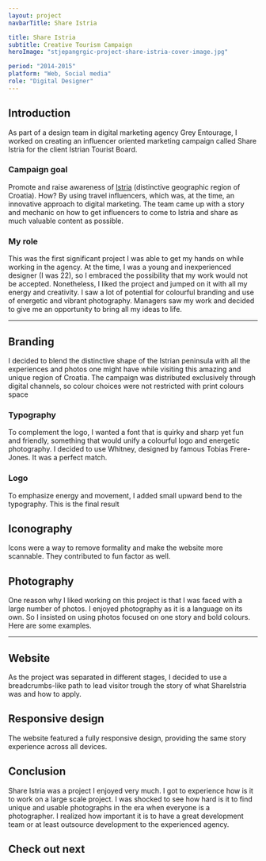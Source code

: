 ```yaml
---
layout: project
navbarTitle: Share Istria

title: Share Istria
subtitle: Creative Tourism Campaign
heroImage: "stjepangrgic-project-share-istria-cover-image.jpg"

period: "2014-2015"
platform: "Web, Social media"
role: "Digital Designer"
---
```


## Introduction
As part of a design team in digital marketing agency Grey Entourage, I worked on creating an influencer oriented marketing campaign called Share Istria for the client Istrian Tourist Board.

### Campaign goal
Promote and raise awareness of [Istria](https://www.google.com/search?q=Istra) (distinctive geographic region of Croatia). How? By using travel influencers, which was, at the time, an innovative approach to digital marketing. The team came up with a story and mechanic on how to get influencers to come to Istria and share as much valuable content as possible.

### My role
This was the first significant project I was able to get my hands on while working in the agency. At the time, I was a young and inexperienced designer (I was 22), so I embraced the possibility that my work would not be accepted. Nonetheless, I liked the project and jumped on it with all my energy and creativity. I saw a lot of potential for colourful branding and use of energetic and vibrant photography. Managers saw my work and decided to give me an opportunity to bring all my ideas to life.

<hr class="gradient">
  
## Branding
I decided to blend the distinctive shape of the Istrian peninsula with all the experiences and photos one might have while visiting this amazing and unique region of Croatia. The campaign was distributed exclusively through digital channels, so colour choices were not restricted with print colours space

<figure class="project-width">
  <simg name="stjepangrgic-project-share-istria-idea.png" />
</figure>


### Typography
To complement the logo, I wanted a font that is quirky and sharp yet fun and friendly, something that would unify a colourful logo and energetic photography. I decided to use Whitney, designed by famous Tobias Frere-Jones. It was a perfect match.

<figure class="project-width">
  <simg name="stjepangrgic-project-share-istria-typography.jpg" />
</figure>

### Logo
To emphasize energy and movement, I added small upward bend to the typography. This is the final result

<figure class="project-width">
  <simg name="stjepangrgic-project-share-istria-logo-dark.png" />
</figure>
<figure class="project-width">
  <simg name="stjepangrgic-project-share-istria-logo-light.png" />
</figure>
<figure class="project-width">
  <simg name="stjepangrgic-project-share-istria-logo-line.png" />
</figure>

## Iconography
Icons were a way to remove formality and make the website more scannable. They contributed to fun factor as well.

<figure class="project-width">
  <simg name="stjepangrgic-project-share-istria-icons.png" />
</figure>

## Photography
One reason why I liked working on this project is that I was faced with a large number of photos. I enjoyed photography as it is a language on its own. So I insisted on using photos focused on one story and bold colours. Here are some examples.

<figure class="project-width">
  <simg name="stjepangrgic-project-share-istria-photography.jpg" />
</figure>

<hr class="gradient">

## Website
As the project was separated in different stages, I decided to use a breadcrumbs-like path to lead visitor trough the story of what ShareIstria was and how to apply.

<figure class="project-width">
  <simg name="stjepangrgic-project-share-istria-website-1.jpg" />
  <simg name="stjepangrgic-project-share-istria-website-2.jpg" />
</figure>

<figure class="project-width">
  <simg name="stjepangrgic-project-share-istria-website-404.jpg" />
</figure>

<figure class="project-width">
  <simg name="stjepangrgic-project-share-istria-website-form.jpg" />
</figure>

## Responsive design
The website featured a fully responsive design, providing the same story experience across all devices.

<figure class="project-width">
  <simg name="stjepangrgic-project-share-istria-website-responsive.jpg" />
</figure>

<section class="conclusion full-width grid">

## Conclusion
Share Istria was a project I enjoyed very much. I got to experience how is it to work on a large scale project. I was shocked to see how hard is it to find unique and usable photographs in the era when everyone is a photographer. I realized how important it is to have a great development team or at least outsource development to the experienced agency.

## Check out next

<div class="next-project project-width">
  <ProjectCard
    url="/work/vibby"
    title="Vibby"
    description="Interactive video platform"
    bgImage="stjepangrgic-vibby-card-bgImage.jpg"
    projectImage="stjepangrgic-vibby-card-projectImage.png"
    underlinColor="#3CACF5"/>
</div>
  
</section>

<script>
import slink from '@/components/slink.vue'
import simg from '@/components/simg.vue'
import PageHeader from '@/components/PageHeader.vue'
import ProjectHeroSection from '@/components/ProjectHeroSection.vue'
import ProjectInfo from '@/components/ProjectInfo.vue'
import ProjectCard from '@/components/ProjectCard.vue'

export default {
  components: {
    slink,
    simg,
    PageHeader,
    ProjectHeroSection,
    ProjectInfo,
    ProjectCard
  }
}
</script>
<style lang="stylus">
.share-istria
  --hero-section-bg: #009FE5
  --subtitle-color: #47B800
  --conclusion-bg: #EEF2F3

</style>
